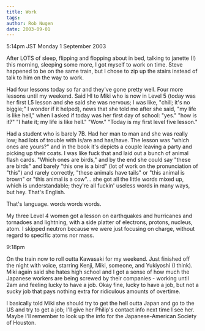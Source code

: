 ```yaml
---
title: Work
tags: 
author: Rob Nugen
date: 2003-09-01
---
```


<p class=date>5:14pm JST Monday 1 September 2003</p>

<p>After LOTS of sleep, flipping and flopping about in bed, talking to
janette (!) this morning, sleeping some more, I got myself to work on
time.  Steve happened to be on the same train, but I chose to zip up
the stairs instead of talk to him on the way to work.</p>

<p>Had four lessons today so far and they've gone pretty well.  Four
more lessons until my weekend.  Said HI to Miki who is now in Level 5
(today was her first L5 lesson and she said she was nervous; I was
like, "chill; it's no biggie;" I wonder if it helped), news that she
told me after she said, "my life is like hell," when I asked if today
was her first day of school: "yes." "how is it?"  "I hate it; my life
is like hell." "Wow." "Today is my first level five lesson."</p>

<p>Had a student who is barely 7B.  Had her man to man and she was
really low; had lots of trouble with is/are and has/have.  The lesson
was "which ones are yours?" and in the book it's depicts a couple
leaving a party and picking up their coats.  I was like fuck that and
laid out a bunch of animal flash cards.  "Which ones are birds," and
by the end she could say "these are birds" and barely "this one is a
bird" (lot of work on the pronunciation of "this") and rarely
correctly, "these animals have tails" or "this animal is brown" or
"this animal is a cow"...  she got all the little words mixed up,
which is understandable; they're all fuckin' useless words in many
ways, but hey.  That's English.</p>

<p>That's language.  words words words.</p>

<p>My three Level 4 women got a lesson on earthquakes and hurricanes
and tornadoes and lightning, with a side platter of electrons,
protons, nucleus, atom.  I skipped neutron because we were just
focusing on charge, without regard to specific atoms nor mass.</p>

<p class=date>9:18pm</p>

<p>On the train now to roll outta Kawasaki for my weekend.  Just
finished off the night with voice, starring Kenji, Miki, someone, and
Yukiyoshi (I think).   Miki again said she hates high school and I got
a sense of how much the Japanese workers are being screwed by their
companies - working until 2am and feeling lucky to have a job.  Okay
fine, lucky to have a job, but not a sucky job that pays nothing extra
for ridiculous amounts of overtime.</p>

<p>I basically told Miki she should try to get the hell outta Japan
and go to the US and try to get a job; I'll give her Philip's contact
info next time I see her.  Maybe I'll remember to look up the info for
the Japanese-American Society of Houston.</p>

